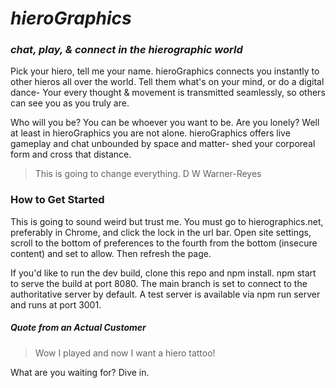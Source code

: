 # *hieroGraphics* #

### *chat, play, & connect in the hierographic world*  ###

Pick your hiero, tell me your name. hieroGraphics connects you instantly to other hieros all over the world. Tell them what's on your mind, or do a digital dance- Your every thought & movement is transmitted seamlessly, so others can see you as you truly are.

Who will you be? You can be whoever you want to be. Are you lonely? Well at least in hieroGraphics you are not alone. hieroGraphics offers live gameplay and chat unbounded by space and matter- shed your corporeal form and cross that distance.

  > This is going to change everything.
  D W Warner-Reyes

### How to Get Started ###
This is going to sound weird but trust me. You must go to hierographics.net, preferably in Chrome, and click the lock in the url bar. Open site settings, scroll to the bottom of preferences to the fourth from the bottom (insecure content) and set to allow. Then refresh the page. 

If you'd like to run the dev build, clone this repo and npm install. npm start to serve the build at port 8080. The main branch is set to connect to the authoritative server by default. A test server is available via npm run server and runs at port 3001. 

##### Quote from an Actual Customer #####
  > Wow I played and now I want a hiero tattoo!

What are you waiting for? Dive in.
